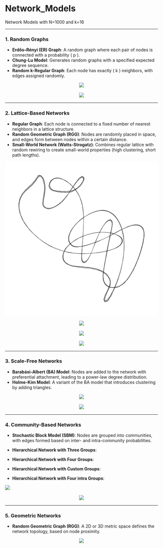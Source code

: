 # Network_Models
Network Models with N=1000 and k=16


__________________________________________________________________
### 1. Random Graphs
- **Erdős–Rényi (ER) Graph**: A random graph where each pair of nodes is connected with a probability \( p \).
- **Chung-Lu Model**: Generates random graphs with a specified expected degree sequence.
- **Random k-Regular Graph**: Each node has exactly \( k \) neighbors, with edges assigned randomly.

<p align="center">
 <img src="https://github.com/AliSeif96/Network_Models/blob/main/1.2.Chung-Lu%20Model/pic%20(4).jpg" >
 </p>

<p align="center">
 <img src="https://github.com/AliSeif96/Network_Models/blob/main/1.2.Chung-Lu%20Model/pic_circular%20(2).jpg" >
 </p>


__________________________________________________________________
### 2. Lattice-Based Networks
- **Regular Graph**: Each node is connected to a fixed number of nearest neighbors in a lattice structure.
- **Random Geometric Graph (RGG)**: Nodes are randomly placed in space, and edges form between nodes within a certain distance.
- **Small-World Network (Watts-Strogatz)**: Combines regular lattice with random rewiring to create small-world properties (high clustering, short path lengths).


<p align="center">
 <img src="https://github.com/AliSeif96/Network_Models/blob/main/2.1.Regular%20Graph/pic%20(3).jpg" >
 </p>

 <p align="center">
 <img src="https://github.com/AliSeif96/Network_Models/blob/main/2.2.Random%20Geometric%20Graph%20(RGG)/pic%20(2).jpg" >
 </p>


<p align="center">
 <img src="https://github.com/AliSeif96/Network_Models/blob/main/2.3.Small-World%20Network%20(Watts-Strogatz)/pic%20(1).jpg" >
 </p>

 <p align="center">
 <img src="https://github.com/AliSeif96/Network_Models/blob/main/2.3.Small-World%20Network%20(Watts-Strogatz)/pic_circular%20(1).jpg" >
 </p>




__________________________________________________________________
### 3. Scale-Free Networks
- **Barabási-Albert (BA) Model**: Nodes are added to the network with preferential attachment, leading to a power-law degree distribution.
- **Holme-Kim Model**: A variant of the BA model that introduces clustering by adding triangles.

<p align="center">
 <img src="https://github.com/AliSeif96/Network_Models/blob/main/3.1.Barab%C3%A1si-Albert%20(BA)%20Model/pic.jpg" >
 </p>

 <p align="center">
 <img src="https://github.com/AliSeif96/Network_Models/blob/main/3.1.Barab%C3%A1si-Albert%20(BA)%20Model/pic_circular.jpg" >
 </p>
 
__________________________________________________________________
### 4. Community-Based Networks
- **Stochastic Block Model (SBM)**: Nodes are grouped into communities, with edges formed based on inter- and intra-community probabilities.
- **Hierarchical Network with Three Groups**: 
- **Hierarchical Network with Four Groups**: 
- **Hierarchical Network with Custom Groups**: 
- **Hierarchical Network with Four intra Groups**:

  <p align="center">
 <img src="https://github.com/AliSeif96/Network_Models/blob/main/4.5.Hierarchical%20Network%20with%20Four%20intra%20Groups/pic0.05%2C0.01%2C0.002.jpg" >
 </p>

 <p align="center">
 <img src="https://github.com/AliSeif96/Network_Models/blob/main/4.5.Hierarchical%20Network%20with%20Four%20intra%20Groups/pic_circular0.05%2C0.01%2C0.002.jpg" >
 </p>
 
__________________________________________________________________
### 5. Geometric Networks
- **Random Geometric Graph (RGG)**: A 2D or 3D metric space defines the network topology, based on node proximity.

<p align="center">
 <img src="https://github.com/AliSeif96/Network_Models/blob/main/5.1.Random%20Geometric%20Graph/pic.png" >
 </p>

